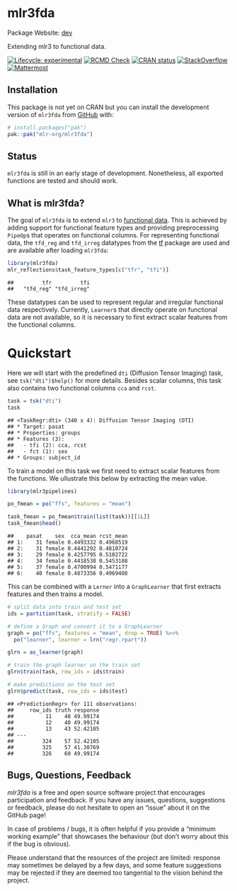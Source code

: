 
# mlr3fda

Package Website: [dev](https://mlr3fda.mlr-org.com/)

Extending mlr3 to functional data.

<!-- badges: start -->

[![Lifecycle:
experimental](https://img.shields.io/badge/lifecycle-experimental-orange.svg)](https://lifecycle.r-lib.org/articles/stages.html#experimental)
[![RCMD
Check](https://github.com/mlr-org/mlr3fda/actions/workflows/rcmdcheck.yaml/badge.svg)](https://github.com/mlr-org/mlr3fda/actions/workflows/rcmdcheck.yaml)
[![CRAN
status](https://www.r-pkg.org/badges/version/mlr3fda)](https://CRAN.R-project.org/package=mlr3fda)
[![StackOverflow](https://img.shields.io/badge/stackoverflow-mlr3-orange.svg)](https://stackoverflow.com/questions/tagged/mlr3)
[![Mattermost](https://img.shields.io/badge/chat-mattermost-orange.svg)](https://lmmisld-lmu-stats-slds.srv.mwn.de/mlr_invite/)
<!-- badges: end -->

## Installation

This package is not yet on CRAN but you can install the development
version of `mlr3fda` from [GitHub](https://github.com/) with:

``` r
# install.packages("pak")
pak::pak("mlr-org/mlr3fda")
```

## Status

`mlr3fda` is still in an early stage of development. Nonetheless, all
exported functions are tested and should work.

## What is mlr3fda?

The goal of `mlr3fda` is to extend `mlr3` to [functional
data](https://en.wikipedia.org/wiki/Functional_data_analysis). This is
achieved by adding support for functional feature types and providing
preprocessing `PipeOp`s that operates on functional columns. For
representing functional data, the `tfd_reg` and `tfd_irreg` datatypes
from the [tf](https://github.com/tidyfun/tf) package are used and are
available after loading `mlr3fda`:

``` r
library(mlr3fda)
mlr_reflections$task_feature_types[c("tfr", "tfi")]
```

    ##         tfr         tfi 
    ##   "tfd_reg" "tfd_irreg"

These datatypes can be used to represent regular and irregular
functional data respectively. Currently, `Learner`s that directly
operate on functional data are not available, so it is necessary to
first extract scalar features from the functional columns.

# Quickstart

Here we will start with the predefined `dti` (Diffusion Tensor Imaging)
task, see `tsk("dti")$help()` for more details. Besides scalar columns,
this task also contains two functional columns `cca` and `rcst`.

``` r
task = tsk("dti")
task
```

    ## <TaskRegr:dti> (340 x 4): Diffusion Tensor Imaging (DTI)
    ## * Target: pasat
    ## * Properties: groups
    ## * Features (3):
    ##   - tfi (2): cca, rcst
    ##   - fct (1): sex
    ## * Groups: subject_id

To train a model on this task we first need to extract scalar features
from the functions. We ullustrate this below by extracting the mean
value.

``` r
library(mlr3pipelines)

po_fmean = po("ffs", features = "mean")

task_fmean = po_fmean$train(list(task))[[1L]]
task_fmean$head()
```

    ##    pasat    sex  cca_mean rcst_mean
    ## 1:    31 female 0.4493332 0.4968519
    ## 2:    31 female 0.4441292 0.4810724
    ## 3:    29 female 0.4257795 0.5102722
    ## 4:    34 female 0.4418538 0.5453188
    ## 5:    37 female 0.4700994 0.5471177
    ## 6:    40 female 0.4873356 0.4969408

This can be combined with a `Lerner` into a `GraphLearner` that first
extracts features and then trains a model.

``` r
# split data into train and test set
ids = partition(task, stratify = FALSE)

# define a Graph and convert it to a GraphLearner
graph = po("ffs", features = "mean", drop = TRUE) %>>%
  po("learner", learner = lrn("regr.rpart"))

glrn = as_learner(graph)

# train the graph learner on the train set
glrn$train(task, row_ids = ids$train)

# make predictions on the test set
glrn$predict(task, row_ids = ids$test)
```

    ## <PredictionRegr> for 111 observations:
    ##     row_ids truth response
    ##          11    48 49.99174
    ##          12    40 49.99174
    ##          13    43 52.42105
    ## ---                       
    ##         324    57 52.42105
    ##         325    57 41.30769
    ##         326    60 49.99174

## Bugs, Questions, Feedback

*mlr3fda* is a free and open source software project that encourages
participation and feedback. If you have any issues, questions,
suggestions or feedback, please do not hesitate to open an “issue” about
it on the GitHub page!

In case of problems / bugs, it is often helpful if you provide a
“minimum working example” that showcases the behaviour (but don’t worry
about this if the bug is obvious).

Please understand that the resources of the project are limited:
response may sometimes be delayed by a few days, and some feature
suggestions may be rejected if they are deemed too tangential to the
vision behind the project.
